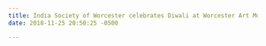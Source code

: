 ```yaml
---
title: India Society of Worcester celebrates Diwali at Worcester Art Museum
date: 2018-11-25 20:50:25 -0500

---
```

